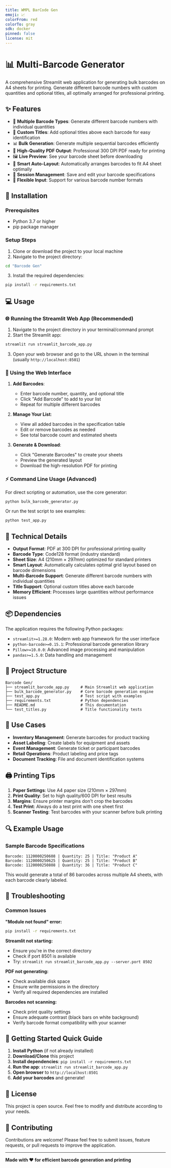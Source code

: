 ```yaml
---
title: WMPL BarCode Gen
emoji: 📈
colorFrom: red
colorTo: gray
sdk: docker
pinned: false
license: mit
---
```


# 📊 Multi-Barcode Generator

A comprehensive Streamlit web application for generating bulk barcodes on A4 sheets for printing. Generate different barcode numbers with custom quantities and optional titles, all optimally arranged for professional printing.

## ✨ Features

- 🔢 **Multiple Barcode Types**: Generate different barcode numbers with individual quantities
- 📝 **Custom Titles**: Add optional titles above each barcode for easy identification
- 📊 **Bulk Generation**: Generate multiple sequential barcodes efficiently
- 📄 **High-Quality PDF Output**: Professional 300 DPI PDF ready for printing
- 🖼️ **Live Preview**: See your barcode sheet before downloading
- 📐 **Smart Auto-Layout**: Automatically arranges barcodes to fit A4 sheet optimally
- 💾 **Session Management**: Save and edit your barcode specifications
- 🎯 **Flexible Input**: Support for various barcode number formats

## 🚀 Installation

### Prerequisites
- Python 3.7 or higher
- pip package manager

### Setup Steps

1. Clone or download the project to your local machine
2. Navigate to the project directory:
```bash
cd "Barcode Gen"
```

3. Install the required dependencies:
```bash
pip install -r requirements.txt
```

## 💻 Usage

### 🌐 Running the Streamlit Web App (Recommended)

1. Navigate to the project directory in your terminal/command prompt
2. Start the Streamlit app:
```bash
streamlit run streamlit_barcode_app.py
```

3. Open your web browser and go to the URL shown in the terminal (usually `http://localhost:8501`)

### 📱 Using the Web Interface

1. **Add Barcodes**: 
   - Enter barcode number, quantity, and optional title
   - Click "Add Barcode" to add to your list
   - Repeat for multiple different barcodes

2. **Manage Your List**:
   - View all added barcodes in the specification table
   - Edit or remove barcodes as needed
   - See total barcode count and estimated sheets

3. **Generate & Download**:
   - Click "Generate Barcodes" to create your sheets
   - Preview the generated layout
   - Download the high-resolution PDF for printing

### ⚡ Command Line Usage (Advanced)

For direct scripting or automation, use the core generator:
```bash
python bulk_barcode_generator.py
```

Or run the test script to see examples:
```bash
python test_app.py
```

## 🔧 Technical Details

- **Output Format**: PDF at 300 DPI for professional printing quality
- **Barcode Type**: Code128 format (industry standard)
- **Sheet Size**: A4 (210mm × 297mm) optimized for standard printers
- **Smart Layout**: Automatically calculates optimal grid layout based on barcode dimensions
- **Multi-Barcode Support**: Generate different barcode numbers with individual quantities
- **Title Support**: Optional custom titles above each barcode
- **Memory Efficient**: Processes large quantities without performance issues

## 📦 Dependencies

The application requires the following Python packages:

- `streamlit>=1.28.0`: Modern web app framework for the user interface
- `python-barcode>=0.15.1`: Professional barcode generation library
- `Pillow>=10.0.0`: Advanced image processing and manipulation
- `pandas>=1.5.0`: Data handling and management

## 📁 Project Structure

```
Barcode Gen/
├── streamlit_barcode_app.py     # Main Streamlit web application
├── bulk_barcode_generator.py    # Core barcode generation engine
├── test_app.py                  # Test script with examples
├── requirements.txt             # Python dependencies
├── README.md                    # This documentation
└── test_titles.py               # Title functionality tests
```

## 🎯 Use Cases

- **Inventory Management**: Generate barcodes for product tracking
- **Asset Labeling**: Create labels for equipment and assets
- **Event Management**: Generate ticket or participant barcodes
- **Retail Operations**: Product labeling and price tags
- **Document Tracking**: File and document identification systems

## 🖨️ Printing Tips

1. **Paper Settings**: Use A4 paper size (210mm × 297mm)
2. **Print Quality**: Set to high quality/600 DPI for best results
3. **Margins**: Ensure printer margins don't crop the barcodes
4. **Test Print**: Always do a test print with one sheet first
5. **Scanner Testing**: Test barcodes with your scanner before bulk printing

## 🔍 Example Usage

### Sample Barcode Specifications
```
Barcode: 1120000250608 | Quantity: 25 | Title: "Product A"
Barcode: 1120000250625 | Quantity: 25 | Title: "Product B"  
Barcode: 1120000250808 | Quantity: 36 | Title: "Product C"
```

This would generate a total of 86 barcodes across multiple A4 sheets, with each barcode clearly labeled.

## 🐛 Troubleshooting

### Common Issues

**"Module not found" error:**
```bash
pip install -r requirements.txt
```

**Streamlit not starting:**
- Ensure you're in the correct directory
- Check if port 8501 is available
- Try: `streamlit run streamlit_barcode_app.py --server.port 8502`

**PDF not generating:**
- Check available disk space
- Ensure write permissions in the directory
- Verify all required dependencies are installed

**Barcodes not scanning:**
- Check print quality settings
- Ensure adequate contrast (black bars on white background)
- Verify barcode format compatibility with your scanner

## 🚀 Getting Started Quick Guide

1. **Install Python** (if not already installed)
2. **Download/Clone** this project
3. **Install dependencies**: `pip install -r requirements.txt`
4. **Run the app**: `streamlit run streamlit_barcode_app.py`
5. **Open browser** to `http://localhost:8501`
6. **Add your barcodes** and generate!

## 📝 License

This project is open source. Feel free to modify and distribute according to your needs.

## 🤝 Contributing

Contributions are welcome! Please feel free to submit issues, feature requests, or pull requests to improve the application.

---

**Made with ❤️ for efficient barcode generation and printing**
